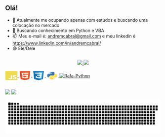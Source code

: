 ## Olá!

- 🔭 Atualmente me ocupando apenas com estudos e buscando uma colocação no mercado
- 🌱 Buscando conhecimento em Python e VBA
- 📫 Meu e-mail é: andremcabral@gmail.com e meu linkedin é https://www.linkedin.com/in/andremcabral/
- 😄 Ele/Dele
##
<div align="center">
  <a href="https://www.linkedin.com/in/andremcabral/">
  <img height="180em" src="https://github-readme-stats.vercel.app/api?username=andremcabral&show_icons=true&theme=highcontrast&include_all_commits=true&count_private=true"/>
  <img height="180em" src="https://github-readme-stats.vercel.app/api/top-langs/?username=andremcabral&layout=compact&langs_count=7&theme=highcontrast"/>
</div>
  
  <div style="display: inline_block"><br>
  <img align="center" alt="Rafa-Js" height="30" width="40" src="https://raw.githubusercontent.com/devicons/devicon/master/icons/javascript/javascript-plain.svg">
  <img align="center" alt="Rafa-HTML" height="30" width="40" src="https://raw.githubusercontent.com/devicons/devicon/master/icons/html5/html5-original.svg">
  <img align="center" alt="Rafa-CSS" height="30" width="40" src="https://raw.githubusercontent.com/devicons/devicon/master/icons/css3/css3-original.svg">
  <img align="center" alt="Rafa-Python" height="30" width="40" src="https://raw.githubusercontent.com/devicons/devicon/master/icons/python/python-original.svg">
  <img align="center" alt="Rafa-Python" height="30" width="40" src="https://cdn.jsdelivr.net/gh/devicons/devicon/icons/php/php-plain.svg"/>
</div>
  
  ##
  
  <div> 
  <a href = "mailto:andremcabral@gmail.com"><img src="https://img.shields.io/badge/-Gmail-%23333?style=for-the-badge&logo=gmail&logoColor=white" target="_blank"></a>
  <a href="https://www.linkedin.com/in/andremcabral" target="_blank"><img src="https://img.shields.io/badge/-LinkedIn-%230077B5?style=for-the-badge&logo=linkedin&logoColor=white" target="_blank"></a> 
 
    
  ![Snake animation](https://github.com/andremcabral/andremcabral/blob/output/github-contribution-grid-snake.svg)
 
</div>
